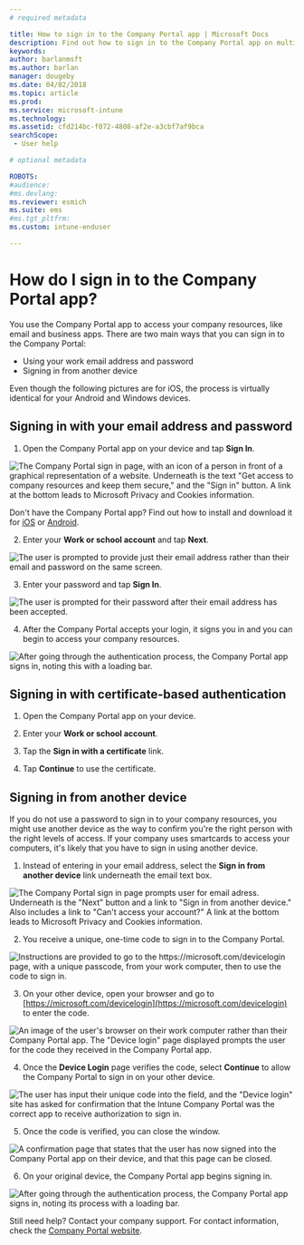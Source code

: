 ```yaml
---
# required metadata

title: How to sign in to the Company Portal app | Microsoft Docs
description: Find out how to sign in to the Company Portal app on multiple platforms.
keywords:
author: barlanmsft
ms.author: barlan
manager: dougeby
ms.date: 04/02/2018
ms.topic: article
ms.prod:
ms.service: microsoft-intune
ms.technology:
ms.assetid: cfd214bc-f072-4808-af2e-a3cbf7af9bca
searchScope:
 - User help

# optional metadata

ROBOTS:  
#audience:
#ms.devlang:
ms.reviewer: esmich
ms.suite: ems
#ms.tgt_pltfrm:
ms.custom: intune-enduser

---
```


# How do I sign in to the Company Portal app? <!--User Story 1132123-->

You use the Company Portal app to access your company resources, like email and business apps. There are two main ways that you can sign in to the Company Portal:

* Using your work email address and password
* Signing in from another device

Even though the following pictures are for iOS, the process is virtually identical for your Android and Windows devices.

## Signing in with your email address and password

1. Open the Company Portal app on your device and tap **Sign In**.

  ![The Company Portal sign in page, with an icon of a person in front of a graphical representation of a website. Underneath is the text "Get access to company resources and keep them secure," and the "Sign in" button. A link at the bottom leads to Microsoft Privacy and Cookies information.](/intune-user-help/media/cp_ios_aad_signin_after_1804_001.png)

  Don't have the Company Portal app? Find out how to install and download it for [iOS](install-and-sign-in-to-the-intune-company-portal-app-ios.md) or [Android](install-the-company-portal-app-android.md).

2. Enter your **Work or school account** and tap **Next**.

  ![The user is prompted to provide just their email address rather than their email and password on the same screen.](/intune-user-help/media/cp_ios_aad_signin_after_1804_002.png)

3. Enter your password and tap **Sign In**.

  ![The user is prompted for their password after their email address has been accepted.](/intune-user-help/media/cp_ios_aad_signin_after_1804_003.png)

4. After the Company Portal accepts your login, it signs you in and you can begin to access your company resources.   

  ![After going through the authentication process, the Company Portal app signs in, noting this with a loading bar.](/intune-user-help/media/cp_ios_aad_signin_after_1804_004.png)

## Signing in with certificate-based authentication

1.	Open the Company Portal app on your device.

2.	Enter your **Work or school account**.

3.	Tap the **Sign in with a certificate** link.

4.	Tap **Continue** to use the certificate.

## Signing in from another device

If you do not use a password to sign in to your company resources, you might use another device as the way to confirm you're the right person with the right levels of access. If your company uses smartcards to access your computers, it's likely that you have to sign in using another device.

1. Instead of entering in your email address, select the **Sign in from another device** link underneath the email text box.

  ![The Company Portal sign in page prompts user for email adress.  Underneath is the "Next" button and a link to "Sign in from another device." Also includes a link to "Can't access your account?" A link at the bottom leads to Microsoft Privacy and Cookies information.](/intune-user-help/media/cp_ios_aad_signin_after_1804_005.png)

2. You receive a unique, one-time code to sign in to the Company Portal.

  ![Instructions are provided to go to the https://microsoft.com/devicelogin page, with a unique passcode, from your work computer, then to use the code to sign in.](/intune-user-help/media/cp_ios_aad_signin_after_1804_006.png)

3. On your other device, open your browser and go to [https://microsoft.com/devicelogin](https://microsoft.com/devicelogin) to enter the code.

  ![An image of the user's browser on their work computer rather than their Company Portal app. The "Device login" page displayed prompts the user for the code they received in the Company Portal app.](/intune/media/cp_ios_aad_signin_from_another_device_after_1704_004.png)

4. Once the **Device Login** page verifies the code, select __Continue__ to allow the Company Portal to sign in on your other device.

  ![The user has input their unique code into the field, and the "Device login" site has asked for confirmation that the Intune Company Portal was the correct app to receive authorization to sign in.](/intune/media/cp_ios_aad_signin_from_another_device_after_1704_005.png)

5. Once the code is verified, you can close the window.

  ![A confirmation page that states that the user has now signed into the Company Portal app on their device, and that this page can be closed.](/intune/media/cp_ios_aad_signin_from_another_device_after_1704_006.png)

6. On your original device, the Company Portal app begins signing in.

  ![After going through the authentication process, the Company Portal app signs in, noting its process with a loading bar.](/intune-user-help/media/cp_ios_aad_signin_after_1804_007.png)

Still need help? Contact your company support. For contact information, check the [Company Portal website](https://portal.manage.microsoft.com#HelpDeskDialog).
